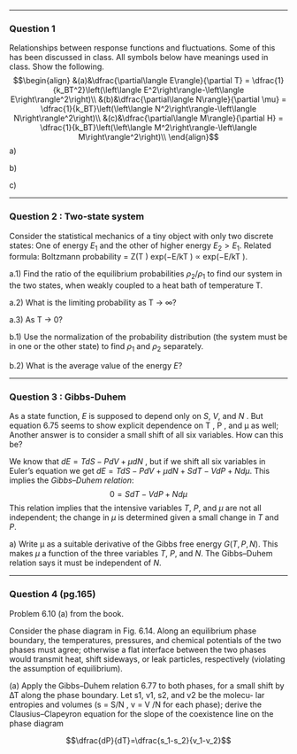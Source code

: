 <hr>

### Question 1
Relationships between response functions and fluctuations. Some of this has been
discussed in class. All symbols below have meanings used in class. Show the following.
$$\begin{align}
&(a)&\dfrac{\partial\langle E\rangle}{\partial T} = \dfrac{1}{k_BT^2}\left(\left\langle E^2\right\rangle-\left\langle E\right\rangle^2\right)\\
&(b)&\dfrac{\partial\langle N\rangle}{\partial \mu} = \dfrac{1}{k_BT}\left(\left\langle N^2\right\rangle-\left\langle N\right\rangle^2\right)\\
&(c)&\dfrac{\partial\langle M\rangle}{\partial H} = \dfrac{1}{k_BT}\left(\left\langle M^2\right\rangle-\left\langle M\right\rangle^2\right)\\
\end{align}$$
a)




b) 





c) 






<hr>

### Question 2 : Two-state system
Consider the statistical mechanics of a tiny object with only two discrete states:
One of energy $E_1$ and the other of higher energy $E_2 > E_1$.
Related formula: Boltzmann probability = Z(T ) exp(−E/kT ) ∝ exp(−E/kT ).

a.1) Find the ratio of the equilibrium probabilities $\rho_2/\rho_1$ to find our system in the two states, when weakly coupled to a heat bath of temperature T. 





a.2) What is the limiting probability as T → ∞?




a.3) As T → 0? 




b.1) Use the normalization of the probability distribution (the system must be in one or the other state) to find $\rho_1$ and $\rho_2$ separately.



b.2) What is the average value of the energy $E$?



<hr>

### Question 3 : Gibbs-Duhem
As a state function, $E$ is supposed to depend only on $S$, $V$, and $N$ . 
But equation 6.75 seems to show explicit dependence on T , P , and μ as well;
Another answer is to consider a small shift of all six variables. How can this be?

We know that $dE=TdS−PdV+\mu dN$ , but if we shift all six variables in
Euler’s equation we get $dE=TdS−PdV+\mu dN+SdT−VdP+Nd\mu$. 
This implies the *Gibbs–Duhem relation*:
$$0=SdT-VdP+Nd\mu$$
This relation implies that the intensive variables $T$, $P$, and $\mu$ are not all independent; 
the change in $\mu$ is determined given a small change in $T$ and $P$.

a) Write μ as a suitable derivative of the Gibbs free energy $G(T, P, N)$.
This makes $\mu$ a function of the three variables $T$, $P$, and $N$. 
The Gibbs–Duhem relation says it must be independent of $N$.






<hr>

### Question 4 (pg.165)
Problem 6.10 (a) from the book.

Consider the phase diagram in Fig. 6.14. Along an equilibrium phase boundary, the temperatures, pressures, and chemical potentials of the two phases must agree; 
otherwise a flat interface between the two phases would transmit heat, shift sideways, or leak particles, respectively (violating the assumption of equilibrium).


(a) Apply the Gibbs–Duhem relation 6.77 to both
phases, for a small shift by ∆T along the phase
boundary. Let s1, v1, s2, and v2 be the molecu-
lar entropies and volumes (s = S/N , v = V /N
for each phase); derive the Clausius–Clapeyron
equation for the slope of the coexistence line on
the phase diagram

$$\dfrac{dP}{dT}=\dfrac{s_1-s_2}{v_1-v_2}$$







